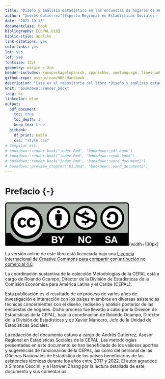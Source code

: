 ```yaml
--- 
title: "Diseño y análisis estadístico en las encuestas de hogares de América Latina"
author: "Andrés Gutiérrez^[Experto Regional en Estadísticas Sociales - Comisión Económica para América Latina y el Caribe (CEPAL) -  andres.gutierrez@cepal.org]"
date: "2022-10-13"
documentclass: book
bibliography: [CEPAL.bib]
biblio-style: apalike
link-citations: yes
colorlinks: yes
lot: yes
lof: yes
fontsize: 12pt
geometry: margin = 2cm
header-includes: \usepackage[spanish, spanishkw, onelanguage, linesnumbered, amsmath]{}
github-repo: psirusteam/HHS-Handbook
description: "Este es el repositorio del libro *Diseño y análisis estadístico en las encuestas de hogares de América Latina*."
knit: "bookdown::render_book"
lang: es
linkcolor: blue
output:
  pdf_document:
    toc: true
    toc_depth: 3
    keep_tex: true
  gitbook:
    df_print: kable
    css: "style.css"
# Compilar así:
# bookdown::render_book("index.Rmd", "bookdown::pdf_book")
# bookdown::render_book("index.Rmd", "bookdown::epub_book")
# bookdown::render_book("index.Rmd", "bookdown::word_document2")
# bookdown::preview_chapter("01.Rmd", "bookdown::word_document2")
---
```




# Prefacio {-}


![(\#fig:unnamed-chunk-1)Licencia de Creative Commons](Pics/CClicence.png){width=100px}

La versión online de este libro está licenciada bajo una [Licencia Internacional de Creative Commons para compartir con atribución no comercial 4.0](http://creativecommons.org/licenses/by-nc-sa/4.0/). 

La coordinación sustantiva de la colección Metodologías de la CEPAL está a cargo de Rolando Ocampo, Director de la División de Estadísticas de la Comisión Económica para América Latina y el Caribe (CEPAL). 

Esta publicación es el resultado de un proceso de varios años de investigación e interacción con los países miembros en diversas asistencias técnicas concernientes con el diseño, rediseño y análisis posterior de las encuestas de hogares. Dicho proceso fue llevado a cabo por la División de Estadísticas de la CEPAL, bajo la coordinación de Rolando Ocampo, Director de la División de Estadísticas y de Xavier Mancero, Jefe de la Unidad de Estadísticas Sociales. 

La redacción del documento estuvo a cargo de Andrés Gutiérrez, Asesor Regional en Estadísticas Sociales de la CEPAL. Las metodologías presentadas en este documento se han beneficiado de los valiosos aportes y sugerencias de funcionarios de la CEPAL, así como del personal de las Oficinas Nacionales de Estadística de los países beneficiarios de las asistencias técnicas durante los años entre 2017 y 2022. El autor agradece a Simone Ceccini, y a Hanwen Zhang por la lectura detallada de este documento y sus comentarios.
